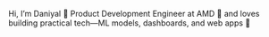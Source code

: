 Hi, I’m Daniyal 👋
Product Development Engineer at AMD 🧩 and loves building practical tech—ML models, dashboards, and web apps 🚀



